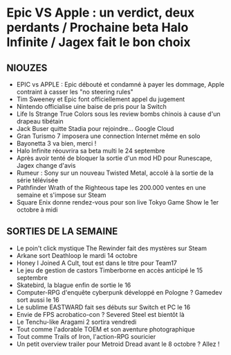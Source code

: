 # Epic VS Apple : un verdict, deux perdants / Prochaine beta Halo Infinite / Jagex fait le bon choix

## NIOUZES

- EPIC vs APPLE : Epic débouté et condamné à payer les dommage, Apple contraint à casser les "no steering rules"
- Tim Sweeney et Epic font officiellement appel du jugement
- Nintendo officialise uine baise de pris pour la Switch
- Life Is Strange True Colors sous les review bombs chinois à cause d'un drapeau tibétain
- Jack Buser quitte Stadia pour rejoindre... Google Cloud
- Gran Turismo 7 imposera une connection Internet même en solo
- Bayonetta 3 va bien, merci !
- Halo Infinite réouvrira sa beta multi le 24 septembre
- Après avoir tenté de bloquer la sortie d'un mod HD pour Runescape, Jagex change d'avis
- Rumeur : Sony sur un nouveau Twisted Metal, accolé à la sortie de la série télévisée
- Pathfinder Wrath of the Righteous tape les 200.000 ventes en une semaine et s'impose sur Steam
- Square Enix donne rendez-vous pour son live Tokyo Game Show le 1er octobre à midi

## SORTIES DE LA SEMAINE

- Le poin't click mystique The Rewinder fait des mystères sur Steam
- Arkane sort Deathloop le mardi 14 octobre
- Honey I Joined A Cult, tout est dans le titre pour Team17
- Le jeu de gestion de castors Timberborne en accès anticipé le 15 septembre
- Skatebird, la blague enfin de sortie le 16
- Computer-RPG d'enquête cyberpunk développé en Pologne ? Gamedev sort aussi le 16
- Le sublime EASTWARD fait ses débuts sur Switch et PC le 16
- Envie de FPS acrobatico-con ? Severed Steel est bientôt là
- Le Tenchu-like Aragami 2 sortira vendredi 
- Tout comme l'adorable TOEM et son aventure photographique
- Tout comme Trails of Iron, l'action-RPG souricier
- Un petit overview trailer pour Metroid Dread avant le 8 octobre ? Allez !
